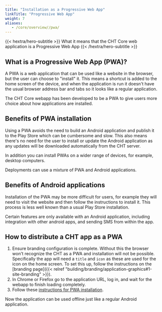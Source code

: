 ```yaml
---
title: "Installation as a Progressive Web App"
linkTitle: "Progressive Web App"
weight: 7
aliases:
   - /core/overview//pwa/
---
```


{{< hextra/hero-subtitle >}}
  What it means that the CHT Core web application is a Progressive Web App
{{< /hextra/hero-subtitle >}}

## What is a Progressive Web App (PWA)?

A PWA is a web application that can be used like a website in the browser, but the user can choose to "install" it. This means a shortcut is added to the home screen of the device, and when the application is run it doesn't have the usual browser address bar and tabs so it looks like a regular application.

The CHT Core webapp has been developed to be a PWA to give users more choice about how applications are installed.

## Benefits of PWA installation

Using a PWA avoids the need to build an Android application and publish it to the Play Store which can be cumbersome and slow. This also means there's no need for the user to install or update the Android application as any updates will be downloaded automatically from the CHT server.

In addition you can install PWAs on a wider range of devices, for example, desktop computers.

Deployments can use a mixture of PWA and Android applications.

## Benefits of Android applications

Installation of the PWA may be more difficult for users, for example they will need to visit the website and then follow the instructions to install it. This process is less well known than a usual Play Store installation.

Certain features are only available with an Android application, including integration with other android apps, and sending SMS from within the app.

## How to distribute a CHT app as a PWA

1. Ensure branding configuration is complete. Without this the browser won't recognize the CHT as a PWA and installation will not be possible. Specifically the app will need a `title` and `icon` as these are used for the icon on the home screen. To set this up, follow the instructions on the [branding page]({{< relref "building/branding/application-graphics#1-site-branding" >}}).
2. In Chrome or Firefox go to the application URL, log in, and wait for the webapp to finish loading completely.
3. Follow these [instructions for PWA installation](https://developer.mozilla.org/en-US/docs/Web/Progressive_web_apps/Add_to_home_screen).

Now the application can be used offline just like a regular Android application.
